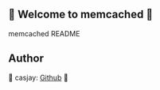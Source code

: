 ## 👋 Welcome to memcached 🚀  

memcached README  
  
  
## Author  

🤖 casjay: [Github](https://github.com/casjay) 🤖  
